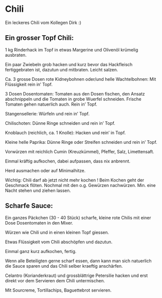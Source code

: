 Chili
=====

Ein leckeres Chili vom Kollegen Dirk :)

Ein grosser Topf Chili:
-----------------------

1 kg Rinderhack im Topf in etwas Margerine und Olivenöl krümelig ausbraten.

Ein paar Zwiebeln grob hacken und kurz bevor das Hackfleisch fertiggebraten ist, dazutun und mitbraten. Leicht salzen.

Ca. 3 grosse Dosen rote Kidneybohnen oder/und helle Wachtelbohnen: Mit Flüssigkeit rein in’ Topf.

3 Dosen Dosentomaten: Tomaten aus den Dosen fischen, den Ansatz abschnippeln und die Tomaten in grobe Wuerfel schneiden. Frische Tomaten gehen natuerlich auch. Rein in’ Topf.

Stangensellerie: Würfeln und rein in’ Topf.

Chilischoten: Dünne Ringe schneiden und rein in’ Topf.

Knoblauch (reichlich, ca. 1 Knolle): Hacken und rein’ in Topf.

Kleine helle Paprika: Dünne Ringe oder Streifen schneiden und rein in’ Topf.

Vorwürzen mit reichlich Cumin (Kreuzkümmel), Pfeffer, Salz, Limettensaft.

Einmal kräftig aufkochen, dabei aufpassen, dass nix anbrennt.

Herd ausmachen oder auf Minimalhitze.

Wichtig: Chili darf ab jetzt nicht mehr kochen !
Beim Kochen geht der Geschmack flöten.
Nochmal mit den o.g. Gewürzen nachwürzen.
Min. eine Nacht stehen und ziehen lassen.

Scharfe Sauce: 
--------------

Ein ganzes Päckchen (30 - 40 Stück) scharfe, kleine rote Chilis mit einer Dose Dosentomaten in den Mixer.

Würzen wie Chili und in einen kleinen Topf giessen.

Etwas Flüssigkeit vom Chili abschöpfen und dazutun.

Einmal ganz kurz aufkochen, fertig.

Wenn alle Beteiligten gerne scharf essen, dann kann man sich natuerlich die Sauce sparen und das Chili selber kraeftig anschärfen.

Celantro (Korianderkraut) und grossblättrige Petersilie hacken und erst direkt vor dem Servieren dem Chili untermischen.

Mit Sourcreme, Tortillachips, Baguettebrot servieren.


